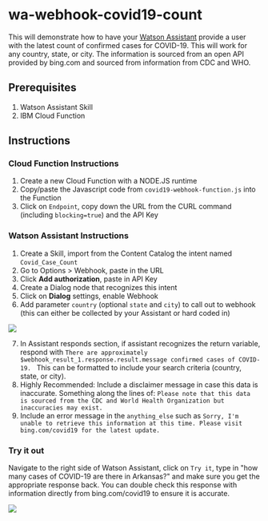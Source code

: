 # wa-webhook-covid19-count

This will demonstrate how to have your [Watson Assistant](https://www.ibm.com/cloud/watson-assistant/) provide a user with the latest count of confirmed cases for COVID-19. This will work for any country, state, or city. The information is sourced from an open API provided by bing.com and sourced from information from CDC and WHO.

## Prerequisites
1. Watson Assistant Skill
2. IBM Cloud Function

## Instructions

### Cloud Function Instructions
1. Create a new Cloud Function with a NODE.JS runtime
2. Copy/paste the Javascript code from `covid19-webhook-function.js` into the Function
3. Click on `Endpoint`,  copy down the URL from the CURL command (including `blocking=true`) and the API Key

### Watson Assistant Instructions
1. Create a Skill, import from the Content Catalog the intent named `Covid_Case_Count`
2. Go to Options > Webhook, paste in the URL
3. Click **Add authorization**, paste in API Key
4. Create a Dialog node that recognizes this intent
5. Click on **Dialog** settings, enable Webhook
6. Add parameter `country` (optional `state` and `city`) to call out to webhook (this can either be collected by your Assistant or hard coded in)

![](https://github.com/preethm/wa-webhook-covid19-count/blob/master/screenshot_546.png)

7. In Assistant responds section, if assistant recognizes the return variable, respond with `There are approximately $webhook_result_1.response.result.message confirmed cases of COVID-19. ` This can be formatted to include your search criteria (country, state, or city).
8. Highly Recommended: Include a disclaimer message in case this data is inaccurate. Something along the lines of: `Please note that this data is sourced from the CDC and World Health Organization but inaccuracies may exist.`
8. Include an error message in the `anything_else` such as `Sorry, I'm unable to retrieve this information at this time. Please visit bing.com/covid19 for the latest update.`

### Try it out
Navigate to the right side of Watson Assistant, click on `Try it`, type in "how many cases of COVID-19 are there in Arkansas?" and make sure you get the appropriate response back. You can double check this response with information directly from bing.com/covid19 to ensure it is accurate.

![](https://github.com/preethm/wa-webhook-covid19-count/blob/master/screenshot_544.png)
